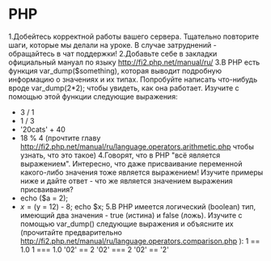 # PHP
1.Добейтесь корректной работы вашего сервера. Тщательно повторите шаги, которые мы делали на уроке. В случае затруднений - обращайтесь в чат поддержки!
2.Добавьте себе в закладки официальный мануал по языку http://fi2.php.net/manual/ru/
3.В PHP есть функция var_dump($something), которая выводит подробную информацию о значениях и их типах. Попробуйте написать что-нибудь вроде var_dump(2*2); чтобы увидеть, как она работает. Изучите с помощью этой функции следующие выражения:
 - 3 / 1
 - 1 / 3
 - '20cats' + 40
 - 18 % 4 (прочтите главу http://fi2.php.net/manual/ru/language.operators.arithmetic.php чтобы узнать, что это такое)
4.Говорят, что в PHP "всё является выражением". Интересно, что даже присваивание переменной какого-либо значения тоже является выражением! Изучите примеры ниже и дайте ответ - что же является значением выражения присваивания?
 - echo ($a = 2);
 - $x = ($y = 12) - 8; echo $x;
5.В PHP имеется логический (boolean) тип, имеющий два значения - true (истина) и false (ложь). Изучите с помощью var_dump() следующие выражения и объясните их (прочитайте предварительно http://fi2.php.net/manual/ru/language.operators.comparison.php ):
1 == 1.0
1 === 1.0
'02' == 2
'02' === 2
'02' == '2'
